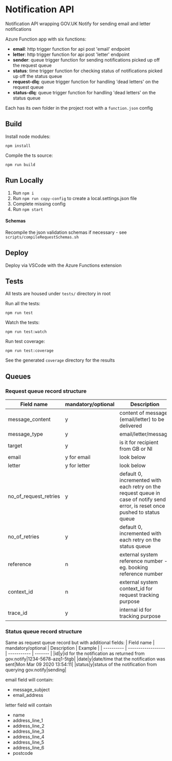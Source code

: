 # Notification API

Notification API wrapping GOV.UK Notify for sending email and letter notifications

Azure Function app with six functions:
- **email**: http trigger function for api post 'email' endpoint
- **letter**: http trigger function for api post 'letter' endpoint
- **sender**: queue trigger function for sending notifications picked up off the request queue
- **status**: time trigger function for checking status of notifications picked up off the status queue
- **request-dlq**: queue trigger function for handling 'dead letters' on the request queue
- **status-dlq**: queue trigger function for handling 'dead letters' on the status queue

Each has its own folder in the project root with a `function.json` config

## Build

Install node modules:
```
npm install
```

Compile the ts source:
```
npm run build
```

## Run Locally

1. Run `npm i`
2. Run `npm run copy-config` to create a local.settings.json file
3. Complete missing config
4. Run `npm start`

#### Schemas

Recompile the json validation schemas if necessary - see `scripts/compileRequestSchemas.sh`

## Deploy

Deploy via VSCode with the Azure Functions extension

## Tests

All tests are housed under `tests/` directory in root

Run all the tests:
```
npm run test
```

Watch the tests:
```
npm run test:watch
```

Run test coverage:
```
npm run test:coverage
```
See the generated `coverage` directory for the results

## Queues

### Request queue record structure
| Field name | mandatory/optional | Description | Example |
| ---------- | ------------------ | ----------- | ------- |
|message_content|y|content of message (email/letter) to be delivered|"Dear Sir, Lorem ipsum. Regards DVSA"|
|message_type|y|email/letter/message|email/letter/sms|
|target|y|is it for recipient from GB or NI|NI/GB|
|email|y for email|look below||
|letter|y for letter|look below||
|no_of_request_retries|y|default 0, incremented with each retry on the request queue in case of notify send error, is reset once pushed to status queue|0|
|no_of_retries|y|default 0, incremented with each retry on the status queue|0|
|reference|n|external system reference number - eg. booking reference number|1234567890|
|context_id|n|external system context_id for request tracking purpose|1234-5678-azq1-5tgb|
|trace_id|y|internal id for tracking purpose|1234-5678-azq1-5tgb|

### Status queue record structure
Same as request queue record but with additional fields:
| Field name | mandatory/optional | Description | Example |
| ---------- | ------------------ | ----------- | ------- |
|id|y|id for the notification as returned from gov.notify|1234-5678-azq1-5tgb|
|date|y|date/time that the notification was sent|Mon Mar 09 2020 13:54:11|
|status|y|status of the notification from querying gov.notify|sending|

email field will contain:
* message_subject
* email_address

letter field will contain
* name
* address_line_1
* address_line_2
* address_line_3
* address_line_4
* address_line_5
* address_line_6
* postcode
